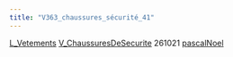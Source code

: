 ```yaml
---
title: "V363_chaussures_sécurité_41"
---
```


[L_Vetements](notes/equipements/L_Vetements.md) [V_ChaussuresDeSecurite](notes/equipements/vetements/V_ChaussuresDeSecurite.md) 261021 [pascalNoel](notes/utilisateurs/beneficiaires/pascalNoel.md)